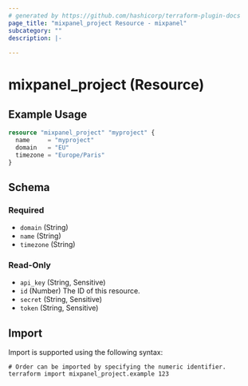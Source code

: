 ```yaml
---
# generated by https://github.com/hashicorp/terraform-plugin-docs
page_title: "mixpanel_project Resource - mixpanel"
subcategory: ""
description: |-
  
---
```


# mixpanel_project (Resource)



## Example Usage

```terraform
resource "mixpanel_project" "myproject" {
  name     = "myproject"
  domain   = "EU"
  timezone = "Europe/Paris"
}
```

<!-- schema generated by tfplugindocs -->
## Schema

### Required

- `domain` (String)
- `name` (String)
- `timezone` (String)

### Read-Only

- `api_key` (String, Sensitive)
- `id` (Number) The ID of this resource.
- `secret` (String, Sensitive)
- `token` (String, Sensitive)

## Import

Import is supported using the following syntax:

```shell
# Order can be imported by specifying the numeric identifier.
terraform import mixpanel_project.example 123
```
